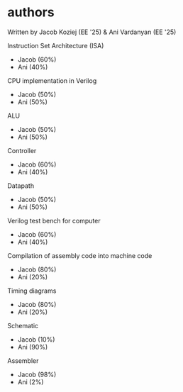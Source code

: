 # authors

Written by Jacob Koziej (EE '25) & Ani Vardanyan (EE '25)

Instruction Set Architecture (ISA)
* Jacob (60%)
* Ani (40%)

CPU implementation in Verilog
* Jacob (50%)
* Ani (50%)

ALU
* Jacob (50%)
* Ani (50%)

Controller
* Jacob (60%)
* Ani (40%)

Datapath
* Jacob (50%)
* Ani (50%)

Verilog test bench for computer
* Jacob (60%)
* Ani (40%)

Compilation of assembly code into machine code
* Jacob (80%)
* Ani (20%)

Timing diagrams
* Jacob (80%)
* Ani (20%)

Schematic
* Jacob (10%)
* Ani (90%)

Assembler
* Jacob (98%)
* Ani (2%)
